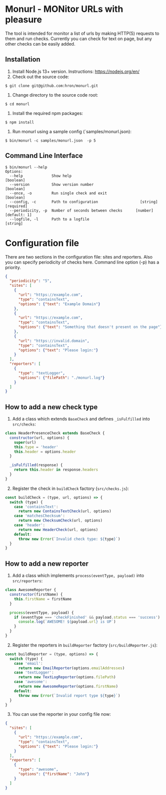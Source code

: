# Monurl - MONitor URLs with pleasure

The tool is intended for monitor a list of urls by making HTTP(S) requests to them and run checks. Currently you can check for text on page, but any other checks can be easily added.

## Installation

1. Install Node.js 13+ version. Instructions: https://nodejs.org/en/
1. Check out the source code: 
```shell script
$ git clone git@github.com:hron/monurl.git
```
1. Change directory to the source code root:
```shell script
$ cd monurl
```
1. Install the required npm packages:
```shell script
$ npm install
```  
1. Run monurl using a sample config (`samples/monurl.json):
```shell script
$ bin/monurl -c samples/monurl.json  -p 5
```

## Command Line Interface

```shell script
$ bin/monurl --help
Options:
  --help             Show help                                         [boolean]
  --version          Show version number                               [boolean]
  --once, -o         Run single check and exit                         [boolean]
  --config, -c       Path to configuration                   [string] [required]
  --periodicity, -p  Number of seconds between checks      [number] [default: 1]
  --logfile, -l      Path to a logfile                                  [string]
``` 

# Configuration file

There are two sections in the configuration file: sites and reporters. Also you can specify periodicity of checks here. Command line option (-p) has a priority.

```json
{
  "periodicity": "5",
  "sites": [
    {
      "url": "https://example.com",
      "type": "containsText",
      "options": {"text": "Example Domain"}
    },
    {
      "url": "https://example.com",
      "type": "containsText",
      "options": {"text": "Something that doesn't present on the page"}
    },
    {
      "url": "https://invalid.domain",
      "type": "containsText",
      "options": {"text": "Please login:"}
    }
  ],
  "reporters": [
    {
      "type": "textLogger",
      "options": {"filePath": "./monurl.log"}
    }
  ]
}
```

## How to add a new check type

1. Add a class which extends `BaseCheck` and defines `_isFulfilled` into `src/checks`:

```javascript
class HeaderPresenceCheck extends BaseCheck {
  constructor(url, options) {
    super(url)
    this.type = 'header'
    this.header = options.header
  }

  _isFulfilled(response) {
    return this.header in response.headers
  }
}
```

2. Register the check in `buildCheck` factory (`src/checks.js`):

```javascript
const buildCheck = (type, url, options) => {
  switch (type) {
    case 'containsText':
      return new ContainsTextCheck(url, options)
    case 'matchesChecksum':
      return new ChecksumCheck(url, options)
    case 'header':
      return new HeaderCheck(url, options)
    default:
      throw new Error(`Invalid check type: ${type}`)
  }
}
```

## How to add a new reporter

1. Add a class which implements `process(eventType, payload)` into `src/reporters`:

```javascript
class AwesomeReporter {
  constructor(firstName) {
    this.firstName = firstName
  }

  process(eventType, payload) {
    if (eventType === 'checkFinished' && payload.status === 'success') {
      console.log(`AWESOME! ${payload.url} is UP`)
    }
  }
}
```

2. Register the reporters in `buildReporter` factory (`src/buildReporter.js`):

```javascript
const buildReporter = (type, options) => {
  switch (type) {
    case 'email':
      return new EmailReporter(options.emailAddresses)
    case 'textLogger':
      return new TextLogReporter(options.filePath)
    case 'awesome':
      return new AwesomeReporter(options.firstName)
    default:
      throw new Error(`Invalid report type ${type}`)
  }
}
```

3. You can use the reporter in your config file now:

```json
{
  "sites": [
    {
      "url": "https://example.com",
      "type": "containsText",
      "options": {"text": "Please login:"}
    }
  ],
  "reporters": [
    {
      "type": "awesome",
      "options": {"firstName": "John"}
    } 
  ]
}

```
